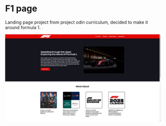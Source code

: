 # F1 page

Landing page project from project odin curriculum, decided to make it around formula 1.

<img src="./images/final-page.jpeg" />
